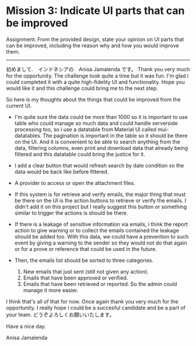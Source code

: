 # Mission 3: Indicate UI parts that can be improved
Assignment: From the provided design, state your opinion on UI parts that can be improved, including the reason why and how you would improve them.

-------------------------------------------------------

初めまして.　インドネシアの　Anisa Jamalenda です。
Thank you very much for the opportunity. The challenge took quite a time but it was fun. I'm glad i could completed it with a quite high-fidelity UI and functionality. Hope you would like it and this challenge could bring me to the next step.

So here is my thoughts about the things that could be improved from the current UI.

- I'm quite sure the data could be more than 1000 so it is important to use table who could manage so much data and could handle serverside processing too, so i use a datatable from Material UI called mui-datatables. The pagination is important in the table so it should be there on the UI. And it is convenient to be able to search anything from the data, filtering columns, even print and download data that already being filtered and this datatable could bring the justice for it.

- I add a clear button that would refresh search by date condition so the data would be back like before filtered.

- A provider to access or open the attachment files.

- If this system is for retrieve and verify emails, the major thing that must be there on the UI is the action buttons to retrieve or verify the emails. I didn't add it on this project but I really suggest this button or something similar to trigger the actions is should be there.

- If there is a leakage of sensitive information via emails, i think the report action to give warning or to collect the emails contained the leakage should be added too. With this data, we could have a prevention to such event by giving a warning to the sender so they would not do that again or for a prove or reference that could be used in the future.

- Then, the emails list should be sorted to three categories.
    1. New emails that just sent (still not given any action).
    2. Emails that have been approved or verified.
    3. Emails that have been retrieved or reported.
  So the admin could manage it more easier.

I think that's all of that for now. Once again thank you very much for the opportunity. I really hope i could be a succesful candidate and be a part of your team.
どうぞよろしくお願いいたします。

Have a nice day.

Anisa Jamalenda





